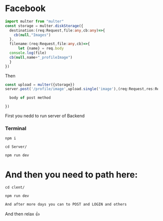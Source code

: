 # Facebook
``` ts
import multer from "multer"
const storage = multer.diskStorage({
  destination:(req:Request,file:any,cb:any)=>{
    cb(null,"Images")
  },
  filename:(req:Request,file:any,cb)=>{
      let {name} = req.body
  console.log(file)
  cb(null,name+"_profileImage")
  }
})
```
Then 
``` ts
const upload = multer({storage})
server.post('/profile/image',upload.single('image'),(req:Request,res:Response)=>{

  body of post method 

})
```
First you nedd to run server of Backend
### Terminal
``` shell
npm i
```

``` shell
cd Server/
```
``` shell
npm run dev
```
# And then you need to path here:
``` shel
cd clent/
```
``` shell
npm run dev
```
```ts
And after more days you can to POST and LOGIN and others
```
And then relax 👍
